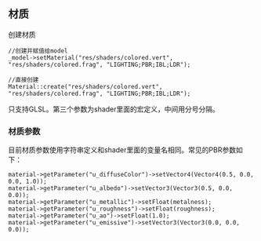 

## 材质

创建材质
```
//创建并赋值给model
_model->setMaterial("res/shaders/colored.vert", "res/shaders/colored.frag", "LIGHTING;PBR;IBL;LDR");

//直接创建
Material::create("res/shaders/colored.vert", "res/shaders/colored.frag", "LIGHTING;PBR;IBL;LDR");
```

只支持GLSL。第三个参数为shader里面的宏定义，中间用分号分隔。

### 材质参数

目前材质参数使用字符串定义和shader里面的变量名相同。常见的PBR参数如下：
```
material->getParameter("u_diffuseColor")->setVector4(Vector4(0.5, 0.0, 0.0, 1.0));
material->getParameter("u_albedo")->setVector3(Vector3(0.5, 0.0, 0.0));
material->getParameter("u_metallic")->setFloat(metalness);
material->getParameter("u_roughness")->setFloat(roughness);
material->getParameter("u_ao")->setFloat(1.0);
material->getParameter("u_emissive")->setVector3(Vector3(0.0, 0.0, 0.0));
```
